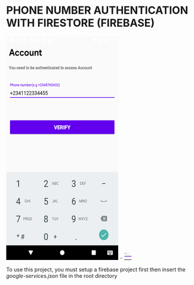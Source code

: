 # PHONE NUMBER AUTHENTICATION WITH FIRESTORE (FIREBASE)

<img src="auth1.png"
     alt="Phone authetication image 1"
      width="300px"
      height="600px"/>
      ··
<img src="auth2.png"
     alt="Phone authetication image 2"
     width="300px"
     height="600px"
     style="width: 20px; height: 20px;" />

To use this project, you must setup a firebase project first then insert the *google-services.json* file in the root directory